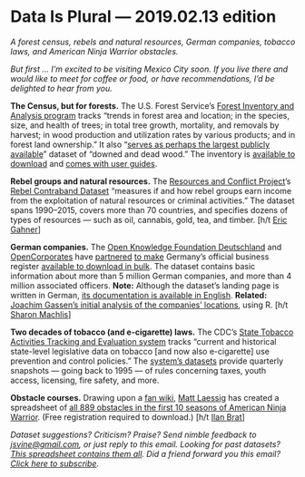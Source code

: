 Data Is Plural — 2019.02.13 edition
===================================

*A forest census, rebels and natural resources, German companies, tobacco laws, and American Ninja Warrior obstacles.*


*But first ... I’m excited to be visiting Mexico City soon. If you live there and would like to meet for coffee or food, or have recommendations, I’d be delighted to hear from you.*


__The Census, but for forests.__ The U.S. Forest Service’s [Forest Inventory and Analysis program](https://www.fia.fs.fed.us/) tracks “trends in forest area and location; in the species, size, and health of trees; in total tree growth, mortality, and removals by harvest; in wood production and utilization rates by various products; and in forest land ownership.” It also “[serves as perhaps the largest publicly available](https://www.nature.com/articles/sdata2018303?WT.ec_id=SDATA-201901)” dataset of “downed and dead wood.” The inventory is [available to download](https://apps.fs.usda.gov/fia/datamart/datamart.html) and [comes with user guides](https://www.fia.fs.fed.us/library/database-documentation/index.php).


__Rebel groups and natural resources.__ The [Resources and Conflict Project](http://civilwardynamics.org/data/)’s [Rebel Contraband Dataset](https://dataverse.harvard.edu/dataset.xhtml?persistentId=doi:10.7910/DVN/COQ65B) “measures if and how rebel groups earn income from the exploitation of natural resources or criminal activities.” The dataset spans 1990–2015, covers more than 70 countries, and specifies dozens of types of resources — such as oil, cannabis, gold, tea, and timber. [h/t [Eric Gahner](https://github.com/erikgahner/PolData)]


__German companies.__ The [Open Knowledge Foundation Deutschland](https://okfn.de/en/) and [OpenCorporates](https://opencorporates.com/) have [partnered](https://okfn.de/blog/2019/02/finally-open-company-data/) [to make](https://blog.opencorporates.com/2019/02/06/german-company-data-now-available-for-download-via-open-knowledge-deutschland/) Germany’s official business register [available to download in bulk](https://offeneregister.de/). The dataset contains basic information about more than 5 million German companies, and more than 4 million associated officers. __Note:__ Although the dataset’s landing page is written in German, [its documentation is available in English](https://offeneregister.de/daten/). __Related:__ [Joachim Gassen’s initial analysis of the companies’ locations](https://joachim-gassen.github.io/2019/02/where-the-german-companies-are/), using R. [h/t [Sharon Machlis](https://twitter.com/sharon000)]


__Two decades of tobacco (and e-cigarette) laws.__ The CDC’s [State Tobacco Activities Tracking and Evaluation system](https://www.cdc.gov/statesystem/index.html) tracks “current and historical state-level legislative data on tobacco [and now also e-cigarette] use prevention and control policies.” The [system’s datasets](https://chronicdata.cdc.gov/browse?limitTo=datasets&sortBy=alpha&tags=legislation&utf8=%E2%9C%93) provide quarterly snapshots — going back to 1995 — of rules concerning taxes, youth access, licensing, fire safety, and more.


__Obstacle courses.__ Drawing upon a [fan wiki](https://sasukepedia.fandom.com/wiki/List_of_American_Ninja_Warrior_obstacles), [Matt Laessig](https://twitter.com/MattLaessig) has created a spreadsheet of [all 889 obstacles in the first 10 seasons of American Ninja Warrior](https://data.world/ninja/anw-obstacle-history). (Free registration required to download.) [h/t [Ilan Brat](https://www.linkedin.com/in/ilanbrat)]


*Dataset suggestions? Criticism? Praise? Send nimble feedback to <jsvine@gmail.com>, or just reply to this email. Looking for past datasets? [This spreadsheet contains them all](https://docs.google.com/spreadsheets/d/1wZhPLMCHKJvwOkP4juclhjFgqIY8fQFMemwKL2c64vk). Did a friend forward you this email? [Click here to subscribe](https://tinyletter.com/data-is-plural).*